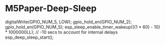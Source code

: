 # M5Paper-Deep-Sleep
  digitalWrite(GPIO_NUM_5, LOW);
  gpio_hold_en(GPIO_NUM_2);
  gpio_hold_en(GPIO_NUM_5);
  esp_sleep_enable_timer_wakeup(((1 * 60) - 10) * 1000000LL); // -10 secs to account for internal delays
  esp_deep_sleep_start();
